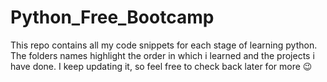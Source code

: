 # Python_Free_Bootcamp

This repo contains all my code snippets for each stage of learning python. The folders names highlight the order in which i learned and the projects i have done. I keep updating it, so feel free to check back later for more 😉
